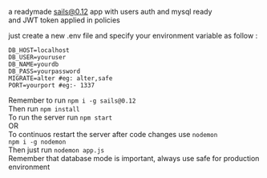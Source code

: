 a readymade sails@0.12 app with users auth and mysql ready  
and JWT token applied in policies  

just create a new .env file and specify your environment variable as follow :

```
DB_HOST=localhost  
DB_USER=youruser  
DB_NAME=yourdb  
DB_PASS=yourpassword  
MIGRATE=alter #eg: alter,safe  
PORT=yourport #eg:- 1337  
```
Remember to run ```npm i -g sails@0.12```  
Then run ```npm install```  
To run the server run ```npm start```  
OR  
To continuos restart the server after code changes use ```nodemon```  
```npm i -g nodemon```  
Then just run ```nodemon app.js```  
Remember that database mode is important, always use safe for production environment
